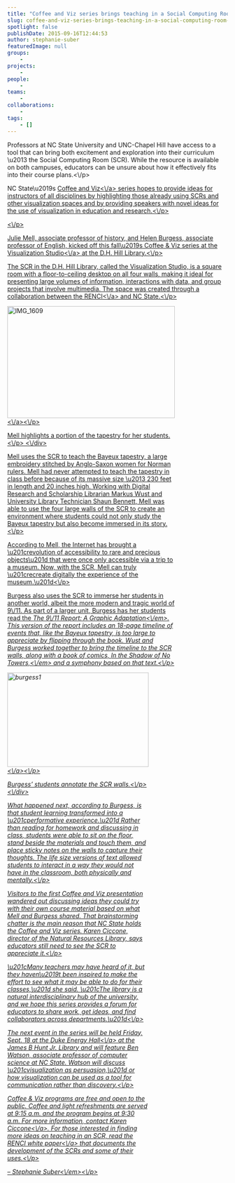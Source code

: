 ```yaml
---
title: "Coffee and Viz series brings teaching in a Social Computing Room to life"
slug: coffee-and-viz-series-brings-teaching-in-a-social-computing-room-to-life
spotlight: false
publishDate: 2015-09-16T12:44:53
author: stephanie-suber
featuredImage: null
groups:
    - 
projects:
    - 
people:
    - 
teams: 
    - 
collaborations:
    - 
tags:
    - []
---
```

<p>Professors at NC State University and UNC-Chapel Hill have access to a tool that can bring both excitement and exploration into their curriculum \u2013 the Social Computing Room (SCR). While the resource is available on both campuses, educators can be unsure about how it effectively fits into their course plans.<\/p>
<p>NC State\u2019s <a href="http:\/\/www.lib.ncsu.edu\/events\/series\/coffee-and-viz">Coffee and Viz<\/a> series hopes to provide ideas for instructors of all disciplines by highlighting those already using SCRs and other visualization spaces and by providing speakers with novel ideas for the use of visualization in education and research.<\/p>
<p><!--more--><\/p>
<p>Julie Mell, associate professor of history, and Helen Burgess, associate professor of English, kicked off this fall\u2019s Coffee &amp; Viz series at the <a href="http:\/\/www.lib.ncsu.edu\/spaces\/visualization-studio">Visualization Studio<\/a> at the D.H. Hill Library.<\/p>
<p>The SCR in the D.H. Hill Library, called the Visualization Studio, is a square room with a floor-to-ceiling desktop on all four walls, making it ideal for presenting large volumes of information, interactions with data, and group projects that involve multimedia. The space was created through a collaboration between the <a href="http:\/\/renci.org\/">RENCI<\/a> and NC State.<\/p>
<div id="attachment_15021" class="wp-caption alignright" style="width: 383px"><a href="http:\/\/renci.org\/wp-content\/uploads\/2015\/09\/IMG_1609.jpg"  rel="lightbox[roadtrip]"><img class="wp-image-15021" src="http:\/\/renci.org\/wp-content\/uploads\/2015\/09\/IMG_1609-300x200.jpg" alt="IMG_1609" width="383" height="255" srcset="https:\/\/renci.org\/wp-content\/uploads\/2015\/09\/IMG_1609-300x200.jpg 300w, https:\/\/renci.org\/wp-content\/uploads\/2015\/09\/IMG_1609-640x427.jpg 640w, https:\/\/renci.org\/wp-content\/uploads\/2015\/09\/IMG_1609.jpg 940w" sizes="(max-width: 383px) 100vw, 383px" \/><\/a><\/p>
<p class="wp-caption-text">Mell highlights a portion of the tapestry for her students.<\/p>
<\/div>
<p>Mell uses the SCR to teach the Bayeux tapestry, a large embroidery stitched by Anglo-Saxon women for Norman rulers. Mell had never attempted to teach the tapestry in class before because of its massive size \u2013 230 feet in length and 20 inches high. Working with Digital Research and Scholarship Librarian Markus Wust and University Library Technician Shaun Bennett, Mell was able to use the four large walls of the SCR to create an environment where students could not only study the Bayeux tapestry but also become immersed in its story.<\/p>
<p>According to Mell, the Internet has brought a \u201crevolution of accessibility to rare and precious objects\u201d that were once only accessible via a trip to a museum. Now, with the SCR, Mell can truly \u201crecreate digitally the experience of the museum.\u201d<\/p>
<p>Burgess also uses the SCR to immerse her students in another world, albeit the more modern and tragic world of 9\/11. As part of a larger unit, Burgess has her students read the <em>The 9\/11 Report: A Graphic Adaptation<\/em>. This version of the report includes an 18-page timeline of events that, like the Bayeux tapestry, is too large to appreciate by flipping through the book. Wust and Burgess worked together to bring the timeline to the SCR walls, along with a book of comics, <em>In the Shadow of No Towers,<\/em> and a symphony based on that text.<\/p>
<div id="attachment_15022" class="wp-caption alignleft" style="width: 323px"><a href="http:\/\/renci.org\/wp-content\/uploads\/2015\/09\/burgess1.jpg"  rel="lightbox[roadtrip]"><img class="wp-image-15022" src="http:\/\/renci.org\/wp-content\/uploads\/2015\/09\/burgess1-300x200.jpg" alt="burgess1" width="323" height="215" srcset="https:\/\/renci.org\/wp-content\/uploads\/2015\/09\/burgess1-300x200.jpg 300w, https:\/\/renci.org\/wp-content\/uploads\/2015\/09\/burgess1-640x426.jpg 640w, https:\/\/renci.org\/wp-content\/uploads\/2015\/09\/burgess1.jpg 940w" sizes="(max-width: 323px) 100vw, 323px" \/><\/a><\/p>
<p class="wp-caption-text">Burgess&#8217; students annotate the SCR walls.<\/p>
<\/div>
<p>What happened next, according to Burgess, is that student learning transformed into a \u201cperformative experience.\u201d Rather than reading for homework and discussing in class, students were able to sit on the floor, stand beside the materials and touch them, and place sticky notes on the walls to capture their thoughts. The life size versions of text allowed students to interact in a way they would not have in the classroom, both physically and mentally.<\/p>
<p>Visitors to the first Coffee and Viz presentation wandered out discussing ideas they could try with their own course material based on what Mell and Burgess shared. That brainstorming chatter is the main reason that NC State holds the Coffee and Viz series. Karen Ciccone, director of the Natural Resources Library, says educators still need to see the SCR to appreciate it.<\/p>
<p>\u201cMany teachers may have heard of it, but they haven\u2019t been inspired to make the effort to see what it may be able to do for their classes,\u201d she said. \u201cThe library is a natural interdisciplinary hub of the university, and we hope this series provides a forum for educators to share work, get ideas, and find collaborators across departments.\u201d<\/p>
<p>The next event in the series will be held Friday, Sept. 18 at the <a href="http:\/\/www.lib.ncsu.edu\/spaces\/duke-energy-hall">Duke Energy Hall<\/a> at the James B Hunt Jr. Library and will feature Ben Watson, associate professor of computer science at NC State. Watson will discuss \u201cvisualization as persuasion,\u201d or how visualization can be used as a tool for communication rather than discovery.<\/p>
<p>Coffee &amp; Viz programs are free and open to the public. Coffee and light refreshments are served at 9:15 a.m. and the program begins at 9:30 a.m. For more information, contact <a href="mailto:kacollin@ncsu.edu?subject=Coffee%20%26%20Viz%20series">Karen Ciccone<\/a>. For those interested in finding more ideas on teaching in an SCR, read the RENCI <a href="http:\/\/renci.org\/wp-content\/uploads\/2015\/06\/SCR-WhitePaper-FINAL-6.29.15.pdf">white paper<\/a> that documents the development of the SCRs and some of their uses.<\/p>
<p><em>&#8211; Stephanie Suber<\/em><\/p>
<!-- AddThis Advanced Settings generic via filter on the_content --><!-- AddThis Share Buttons generic via filter on the_content -->
